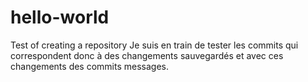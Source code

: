 # hello-world
Test of creating a repository
Je suis en train de tester les commits qui correspondent donc à des changements sauvegardés et avec ces changements des commits messages.
